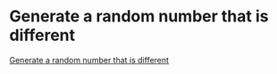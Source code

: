 # Generate a random number that is different
[Generate a random number that is different](https://aiwithcloud.com/?p=1645)